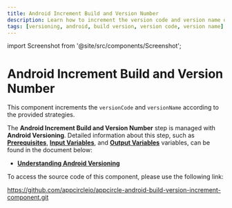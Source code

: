 ```yaml
---
title: Android Increment Build and Version Number
description: Learn how to increment the version code and version name of an Android application in Appcircle
tags: [versioning, android, build version, version code, version name]
---
```


import Screenshot from '@site/src/components/Screenshot';

# Android Increment Build and Version Number

This component increments the `versionCode` and `versionName` according to the provided strategies.

The **Android Increment Build and Version Number** step is managed with **Android Versioning**. Detailed information about this step, such as [**Prerequisites**](/versioning/android-version#enabling-version-management), [**Input Variables**](/versioning/android-version#input-variables), and [**Output Variables**](/versioning/android-version#output-variables) variables, can be found in the document below:

- [**Understanding Android Versioning**](/versioning/android-version)


To access the source code of this component, please use the following link:

https://github.com/appcircleio/appcircle-android-build-version-increment-component.git
